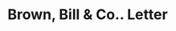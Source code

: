 ---
doi: 10.7916/D81274R6
date_other: '1874'
date_other_textual: '1874'
form: correspondence
genre:
- Letters (correspondence)
name:
- Brown, Bill & Co.
object_in_context_url: https://biggert.cul.columbia.edu/items/view/ave_biggert_01177
subject_hierarchical_geographic:
- Ogdensburg, New York, United States
subject_name:
- Brown, Bill & Co.
title: Brown, Bill & Co.. Letter
sort_title: Brown, Bill & Co.. Letter
call_number: ave_biggert_01177
coordinates:
- 44.7,-75.48333333333333
pid: ave_biggert_01177
identifiers: ave_biggert_01177
canvas_id: ldpd:396440
permalink: "/items/ave_biggert_01177/"
layout: iiif-image-page
---